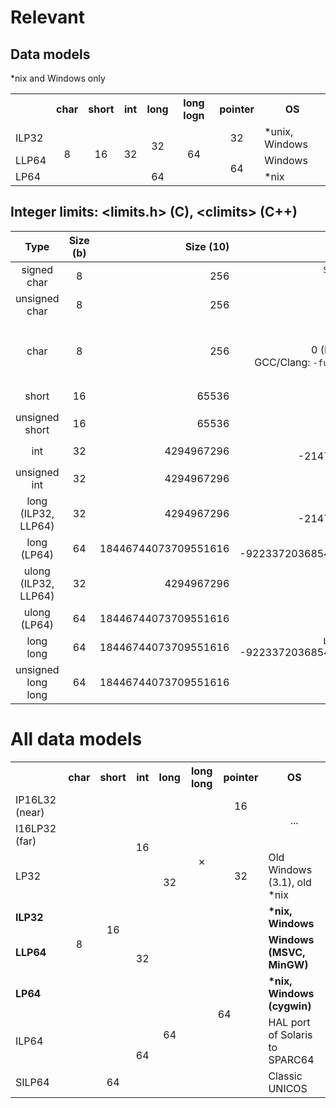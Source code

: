# Relevant 
## Data models
\*nix and Windows only
<table>
  <tr>
    <th></th>
    <th>char</th>
    <th>short</th>
    <th>int</th>
    <th>long</th>
    <th>long logn</th>
    <th>pointer</th>
    <th>OS</th>
  </tr>
  <tr>
    <td>ILP32</td>
    <td rowspan="3" align="center">8</td>
    <td rowspan="3" align="center">16</td>
    <td rowspan="3" align="center">32</td>
    <td rowspan="2" align="center">32</td>
    <td rowspan="3" align="center">64</td>
    <td align="center">32</td>
    <td>*unix, Windows</td>
  </tr>
  <tr>
    <td>LLP64</td>
    <td rowspan="2" align="center">64</td>
    <td>Windows</td>    
  </tr>
  <tr>
    <td>LP64</td>
    <td align="center">64</td>
    <td>*nix</td>    
  </tr>
</table>

## Integer limits: \<limits\.h\> \(C\), \<climits\> (C++)
Type | Size (b) | Size (10) | MIN (10) | MAX (10) | MAX (16)
:---: | :---: | ---: | ---: | ---: | ---:
signed char | 8 | 256 | `SCHAR_MIN`<br />-128 | `SCHAR_MAX`<br />127 | 0x7f
unsigned char | 8 | 256 | <br />0 | `UCHAR_MAX`<br />255 | 0xff
char | 8 | 256 | `CHAR_MIN`<br />-128<br />0 (MSVC: `/J`<br />GCC/Clang: `-funsigned-char`) | `CHAR_MAX`<br />127<br />255 (flag) | 0x7f<br />0xff (flag)
short | 16 | 65536 | `SHRT_MIN`<br />-32768 | `SHRT_MAX`<br />32767 |0x7fff
unsigned short | 16 | 65536 | <br />0 | `USHRT_MAX`<br />65535 | 0xffff
int | 32 | 4294967296 | `INT_MIN`<br />-2147483648 | `INT_MAX`<br />2147483647 | 0x7fffffff
unsigned int | 32 | 4294967296 | <br />0 | `UINT_MAX`<br />4294967295 | 0xffffffff
long (ILP32, LLP64) | 32 | 4294967296 | `LONG_MIN`<br />-2147483648 | `LONG_MAX`<br />2147483647 | 0x7fffffff
long (LP64) | 64 | 18446744073709551616 | `LONG_MIN`<br />-9223372036854775808 | `LONG_MAX`<br />9223372036854775807 | 0x7fffffffffffffff
ulong (ILP32, LLP64) | 32 | 4294967296 | <br />0 | `ULONG_MAX`<br />4294967295 | 0xffffffff
ulong (LP64) | 64 | 18446744073709551616 | <br />0 | `ULONG_MAX`<br />18446744073709551615 | 0xffffffffffffffff
long long | 64 | 18446744073709551616 | `LLONG_MIN`<br />-9223372036854775808 | `LLONG_MAX`<br />9223372036854775807 | 0x7fffffffffffffff
unsigned long long | 64 | 18446744073709551616 | <br />0 | `ULLONG_MAX`<br />18446744073709551615 | 0xffffffffffffffff

# All data models
<table>
  <tr>
    <th></th>
    <th>char</th>
    <th>short</th>
    <th>int</th>
    <th>long</th>
    <th>long long</th>
    <th>pointer</th>
    <th>OS</th>
  </tr>
  <tr>
    <td>IP16L32 (near)</td>
    <td rowspan="8" align="center">8</td>
    <td rowspan="7" align="center">16</td>
    <td rowspan="3" align="center">16</td>
    <td rowspan="5" align="center">32</td>
    <td rowspan="4" align="center">&#x2717;</td>
    <td align="center">16</td>
    <td rowspan="2" align="center">...</td>
  </tr>
  <tr>
    <td>I16LP32 (far)</td>
    <td rowspan="3" align="center">32</td>
  </tr>
  <tr>
    <td>LP32</td>
    <td>Old Windows (3.1), old *nix</td>
  </tr>
  <tr>
    <td><b>ILP32</b></td>
    <td rowspan="3" align="center">32</td>
    <td><b>*nix, Windows</b></td>
  </tr>
  <tr>
    <td><b>LLP64</b></td>
    <td colspan="2" rowspan="4" align="center">64</td>
    <td><b>Windows (MSVC, MinGW)</b></td>
  </tr>
  <tr>
    <td><b>LP64</b></td>
    <td rowspan="3" align="center">64</td>   
    <td><b>*nix, Windows (cygwin)</b></td>
  </tr>
  <tr>
    <td>ILP64</td>
    <td rowspan="2" align="center">64</td>
    <td>HAL port of Solaris to SPARC64</td>
  </tr>
  <tr>
    <td>SILP64</td>
    <td align="center">64</td>
    <td>Classic UNICOS</td>
  </tr>
</table>
